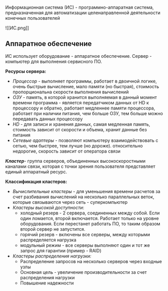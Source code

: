 Информационная система (ИС) -  программно-аппаратная система, предназначенная для автоматизации целенаправленной деятельности конечных пользователей

![[ИС.png]]
## Аппаратное обеспечение
ИС использует оборудование - аппаратное обеспечение.
Сервер - компьютер для выполнения сервисного ПО.

**Ресурсы сервера:**
- *Процессор* - выполняет программы, работает в двоичной логике, очень быстрые вычисление, мало памяти (но быстрая), стоимость пропорциональна скорости выполнения вычислений
- *ОЗУ* - память, в которой хранится выполняемая в данный момент времени  программа - является передатчиком данных от HD к процессору и обратно, работает медленнее памяти процессора, работает при наличии питания, чем больше ОЗУ, тем больше можно передавать данных процессору
- *HD* - для записи и хранения данных, самая медленная память, стоимость зависит от скорости и объема, хранит данные без питания
- *Сетевые адаптеры* - позволяют компьютеру взаимодействовать с сетью, чем быстрее, тем лучше (но дороже). относительно недорогие, скорость зависит от оператора связи

***Кластер***- группа серверов, объединенных высокоскоростными каналами связи, которая с точки зрения пользователя представляет единый аппаратный ресурс.

**Классификация кластеров:**
- *Вычислительные кластеры* - для уменьшения времени расчетов за счет разбивания вычислений на несколько параллельных веток, которые связываются через сеть - суперкомпьютер
- *Кластеры высокой доступности*: 
	- холодный резерв - 2 сервера, соединенных между собой. Если один ломается, второй включается. Работает только на уровне оборудования. Если перестанет работать ПО, то таким образом второй сервер не запустится.
	- горячий резерв - включены все серверы, между которыми распределяется нагрузка
	- модульный режим - все серверы выполняют один и тот же запрос для гарантии (пример - RAID)
- *Кластеры распределения нагрузки:*
	- Распределение запросов на несколько серверов через входные узлы
	- Основная цель - увеличение производительности за счет распределения нагрузки
	- Повышение надежности